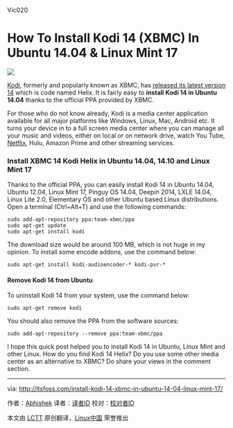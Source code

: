 Vic020

How To Install Kodi 14 (XBMC) In Ubuntu 14.04 & Linux Mint 17
================================================================================
![](http://itsfoss.itsfoss.netdna-cdn.com/wp-content/uploads/2015/01/Kodi_Xmas.jpg)

[Kodi][1], formerly and popularly known as XBMC, has [released its latest version 14][2] which is code named Helix. It is fairly easy to **install Kodi 14 in Ubuntu 14.04** thanks to the official PPA provided by XBMC.

For those who do not know already, Kodi is a media center application available for all major platforms like Windows, Linux, Mac, Android etc. It turns your device in to a full screen media center where you can manage all your music and videos, either on local or on network drive, watch You Tube, [Netflix][3], Hulu, Amazon Prime and other streaming services.

### Install XBMC 14 Kodi Helix in Ubuntu 14.04, 14.10 and Linux Mint 17 ###

Thanks to the official PPA, you can easily install Kodi 14 in Ubuntu 14.04, Ubuntu 12.04, Linux Mint 17, Pinguy OS 14.04, Deepin 2014, LXLE 14.04, Linux Lite 2.0, Elementary OS and other Ubuntu based Linux distributions. Open a terminal (Ctrl+Alt+T) and use the following commands:

    sudo add-apt-repository ppa:team-xbmc/ppa
    sudo apt-get update
    sudo apt-get install kodi

The download size would be around 100 MB, which is not huge in my opinion. To install some encode addons, use the command below:

    sudo apt-get install kodi-audioencoder-* kodi-pvr-*

#### Remove Kodi 14 from Ubuntu ####

To uninstall Kodi 14 from your system, use the command below:

    sudo apt-get remove kodi

You should also remove the PPA from the software sources:

    sudo add-apt-repository --remove ppa:team-xbmc/ppa

I hope this quick post helped you to install Kodi 14 in Ubuntu, Linux Mint and other Linux. How do you find Kodi 14 Helix? Do you use some other media center as an alternative to XBMC? Do share your views in the comment section.

--------------------------------------------------------------------------------

via: http://itsfoss.com/install-kodi-14-xbmc-in-ubuntu-14-04-linux-mint-17/

作者：[Abhishek][a]
译者：[译者ID](https://github.com/译者ID)
校对：[校对者ID](https://github.com/校对者ID)

本文由 [LCTT](https://github.com/LCTT/TranslateProject) 原创翻译，[Linux中国](http://linux.cn/) 荣誉推出

[a]:http://itsfoss.com/author/Abhishek/
[1]:http://kodi.tv/
[2]:http://kodi.tv/kodi-14-0-helix-unwinds/
[3]:http://itsfoss.com/watch-netflix-in-ubuntu-14-04/
